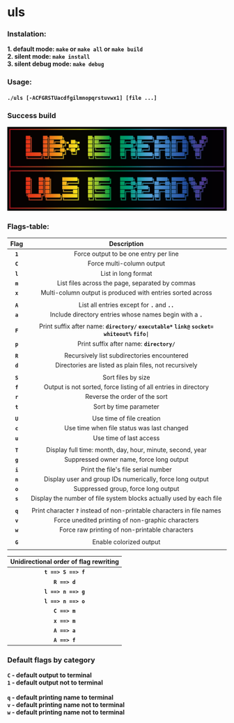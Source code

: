 # uls

### Instalation:
**1. default mode: `make` or `make all` or `make build`**\
**2. silent mode: `make install`**\
**3. silent debug mode: `make debug`**

### Usage:
**`./uls [-ACFGRSTUacdfgilmnopqrstuvwx1] [file ...]`**

### Success build
![rainbow](ls_rainbow.png)

### Flags-table:

| Flag  | Description |
|:-:|:-:|
|**`1`**| Force output to be one entry per line |
|**`C`**| Force multi-column output |
|**`l`**| List in long format |
|**`m`**| List files across the page, separated by commas |
|**`x`**| Multi-column output is produced with entries sorted across |
| | |
|**`A`**| List all entries except for **`.`** and **`..`** |
|**`a`**| Include directory entries whose names begin with a **`.`** |
| | |
|**`F`**| Print suffix after name: **`directory/`** **`executable*`** **`link@`** **`socket=`** **`whiteout%`** **`fifo\|`** |
|**`p`**| Print suffix after name: **`directory/`** |
| | |
|**`R`**| Recursively list subdirectories encountered |
|**`d`**| Directories are listed as plain files, not recursively |
| | |
|**`S`**| Sort files by size |
|**`f`**| Output is not sorted, force listing of all entries in directory |
|**`r`**| Reverse the order of the sort |
|**`t`**| Sort by time parameter |
| | |
|**`U`**| Use time of file creation |
|**`c`**| Use time when file status was last changed |
|**`u`**| Use time of last access |
| | |
|**`T`**| Display full time: month, day, hour, minute, second, year |
|**`g`**| Suppressed owner name, force long output |
|**`i`**| Print the file's file serial number |
|**`n`**| Display user and group IDs numerically, force long output |
|**`o`**| Suppressed group, force long output |
|**`s`**| Display the number of file system blocks actually used by each file |
| | |
|**`q`**| Print character **`?`** instead of non-printable characters in file names |
|**`v`**| Force unedited printing of non-graphic characters |
|**`w`**| Force raw printing of non-printable characters |
| | |
|**`G`**| Enable colorized output |
| | |

| Unidirectional order of flag rewriting |
|:-:|
|**`t ==> S ==> f`**|
|**`R ==> d`**|
|**`l ==> n ==> g`**|
|**`l ==> n ==> o`**|
|**`C ==> m`**|
|**`x ==> m`**|
|**`A ==> a`**|
|**`A ==> f`**|

### Default flags by category

**`C` - default output to terminal**\
**`1` - default output not to terminal**\
\
**`q` - default printing name to terminal**\
**`v` - default printing name not to terminal**\
**`w` - default printing name not to terminal**
